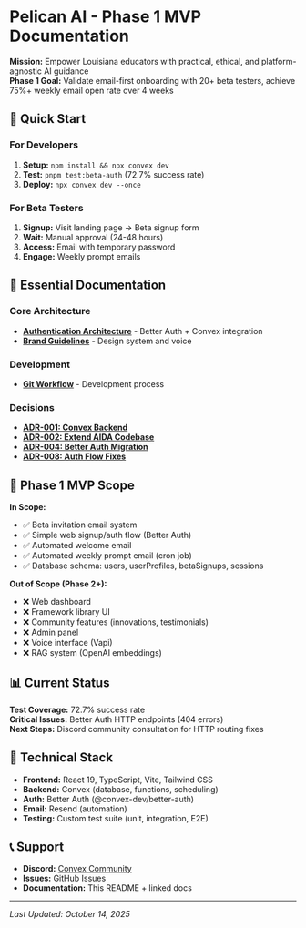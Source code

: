 # Pelican AI - Phase 1 MVP Documentation

**Mission:** Empower Louisiana educators with practical, ethical, and platform-agnostic AI guidance  
**Phase 1 Goal:** Validate email-first onboarding with 20+ beta testers, achieve 75%+ weekly email open rate over 4 weeks

## 🚀 Quick Start

### For Developers
1. **Setup:** `npm install && npx convex dev`
2. **Test:** `pnpm test:beta-auth` (72.7% success rate)
3. **Deploy:** `npx convex dev --once`

### For Beta Testers
1. **Signup:** Visit landing page → Beta signup form
2. **Wait:** Manual approval (24-48 hours)
3. **Access:** Email with temporary password
4. **Engage:** Weekly prompt emails

## 📁 Essential Documentation

### Core Architecture
- **[Authentication Architecture](AUTHENTICATION-ARCHITECTURE.md)** - Better Auth + Convex integration
- **[Brand Guidelines](PELICAN_AI_BRAND_GUIDELINES.md)** - Design system and voice

### Development
- **[Git Workflow](GIT-WORKFLOW.md)** - Development process

### Decisions
- **[ADR-001: Convex Backend](decisions/001-use-convex-backend.md)**
- **[ADR-002: Extend AIDA Codebase](decisions/002-extend-aida-codebase.md)**
- **[ADR-004: Better Auth Migration](decisions/004-migrate-to-better-auth.md)**
- **[ADR-008: Auth Flow Fixes](decisions/008-authentication-flow-fixes.md)**

## 🎯 Phase 1 MVP Scope

**In Scope:**
- ✅ Beta invitation email system
- ✅ Simple web signup/auth flow (Better Auth)
- ✅ Automated welcome email
- ✅ Automated weekly prompt email (cron job)
- ✅ Database schema: users, userProfiles, betaSignups, sessions

**Out of Scope (Phase 2+):**
- ❌ Web dashboard
- ❌ Framework library UI
- ❌ Community features (innovations, testimonials)
- ❌ Admin panel
- ❌ Voice interface (Vapi)
- ❌ RAG system (OpenAI embeddings)

## 📊 Current Status

**Test Coverage:** 72.7% success rate  
**Critical Issues:** Better Auth HTTP endpoints (404 errors)  
**Next Steps:** Discord community consultation for HTTP routing fixes

## 🔧 Technical Stack

- **Frontend:** React 19, TypeScript, Vite, Tailwind CSS
- **Backend:** Convex (database, functions, scheduling)
- **Auth:** Better Auth (@convex-dev/better-auth)
- **Email:** Resend (automation)
- **Testing:** Custom test suite (unit, integration, E2E)

## 📞 Support

- **Discord:** [Convex Community](https://discord.gg/convex)
- **Issues:** GitHub Issues
- **Documentation:** This README + linked docs

---

*Last Updated: October 14, 2025*
